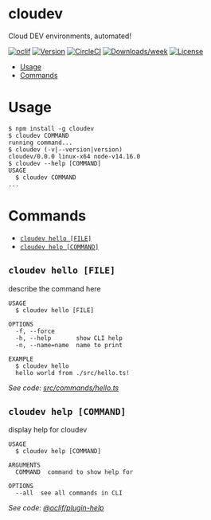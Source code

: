 cloudev
=======

Cloud DEV environments, automated!

[![oclif](https://img.shields.io/badge/cli-oclif-brightgreen.svg)](https://oclif.io)
[![Version](https://img.shields.io/npm/v/cloudev.svg)](https://npmjs.org/package/cloudev)
[![CircleCI](https://circleci.com/gh/carl-clarke/cloudev/tree/master.svg?style=shield)](https://circleci.com/gh/carl-clarke/cloudev/tree/master)
[![Downloads/week](https://img.shields.io/npm/dw/cloudev.svg)](https://npmjs.org/package/cloudev)
[![License](https://img.shields.io/npm/l/cloudev.svg)](https://github.com/carl-clarke/cloudev/blob/master/package.json)

<!-- toc -->
* [Usage](#usage)
* [Commands](#commands)
<!-- tocstop -->
# Usage
<!-- usage -->
```sh-session
$ npm install -g cloudev
$ cloudev COMMAND
running command...
$ cloudev (-v|--version|version)
cloudev/0.0.0 linux-x64 node-v14.16.0
$ cloudev --help [COMMAND]
USAGE
  $ cloudev COMMAND
...
```
<!-- usagestop -->
# Commands
<!-- commands -->
* [`cloudev hello [FILE]`](#cloudev-hello-file)
* [`cloudev help [COMMAND]`](#cloudev-help-command)

## `cloudev hello [FILE]`

describe the command here

```
USAGE
  $ cloudev hello [FILE]

OPTIONS
  -f, --force
  -h, --help       show CLI help
  -n, --name=name  name to print

EXAMPLE
  $ cloudev hello
  hello world from ./src/hello.ts!
```

_See code: [src/commands/hello.ts](https://github.com/carl-clarke/cloudev/blob/v0.0.0/src/commands/hello.ts)_

## `cloudev help [COMMAND]`

display help for cloudev

```
USAGE
  $ cloudev help [COMMAND]

ARGUMENTS
  COMMAND  command to show help for

OPTIONS
  --all  see all commands in CLI
```

_See code: [@oclif/plugin-help](https://github.com/oclif/plugin-help/blob/v3.2.2/src/commands/help.ts)_
<!-- commandsstop -->

